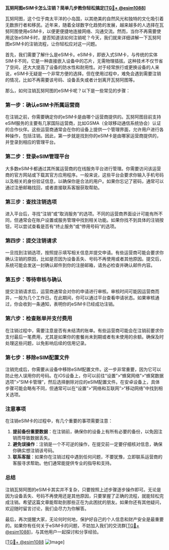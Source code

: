 **瓦努阿图eSIM卡怎么注销？简单几步教你轻松搞定[[TG💪+ @esim1088](https://t.me/s/esim1088)]**

瓦努阿图，这个位于南太平洋的小岛国，以其绝美的自然风光和独特的文化吸引着无数旅行者和移民。近年来，随着全球数字化趋势的发展，越来越多的人选择在瓦努阿图使用eSIM卡，以便更便捷地连接网络、沟通交流。然而，当你不再需要使用这张eSIM卡时，是否知道该如何注销呢？今天，我们就来详细讲解一下瓦努阿图eSIM卡的注销流程，让你轻松应对这一问题。

首先，我们需要了解什么是eSIM卡。eSIM卡，即嵌入式SIM卡，与传统的实体SIM卡不同，它是一种直接嵌入设备中的芯片，无需物理插拔。这种技术不仅节省了空间，还大大提高了设备的防水性和耐用性。对于经常旅行或更换设备的人来说，eSIM卡无疑是一个非常方便的选择。但在使用过程中，难免会遇到需要注销的情况，比如不再需要该号码、设备丢失或者计划离开瓦努阿图等。

那么，如何注销瓦努阿图的eSIM卡呢？以下是一些常见的步骤：

### **第一步：确认eSIM卡所属运营商**
在注销之前，你需要确定你的eSIM卡是由哪个运营商提供的。瓦努阿图目前支持eSIM服务的主要有几家国际运营商，比如GSMA（全球移动通信系统协会）认证的合作伙伴。这些运营商通常会在你的设备上提供一个管理界面，允许用户进行各种操作，包括注销。因此，第一步就是找到你的eSIM卡是由哪家运营商提供的，并登录到相应的管理平台。

### **第二步：登录eSIM管理平台**
大多数eSIM卡都通过其所属运营商的在线服务平台进行管理。你需要访问该运营商的官方网站或下载其官方应用程序。一般来说，这些平台会要求你输入手机号码以及相关的身份验证信息，以确保你是合法的用户。如果你忘记了密码，通常可以通过注册邮箱找回，或者直接联系客服获取帮助。

### **第三步：查找注销选项**
进入平台后，寻找“注销”或“取消服务”的选项。不同的运营商界面设计可能有所不同，但通常会在账户设置或服务管理中找到相关功能。如果你找不到具体的注销按钮，可以尝试查看是否有“终止服务”或“停用号码”的选项。

### **第四步：提交注销请求**
一旦找到注销选项，按照提示填写相关信息并提交申请。有些运营商可能会要求你确认注销的原因，比如是否因为设备丢失、号码不再使用或者其他原因。提交后，系统可能会发送一封确认邮件到你的注册邮箱，请务必检查并确认邮件内容。

### **第五步：等待审核与确认**
提交注销请求后，运营商通常会对你的申请进行审核。审核时间可能因运营商而异，一般为几个工作日。在此期间，你可以通过平台查看申请状态。如果审核通过，你会收到一条通知，表明你的eSIM卡已经成功注销。

### **第六步：检查账单并支付费用**
在注销过程中，需要注意是否有未结清的账单。有些运营商可能会在注销前要求你支付最后一笔费用，尤其是如果你的套餐尚未到期或者有未使用的余额。确保及时处理这些问题，以免影响后续的信用记录。

### **第七步：移除eSIM配置文件**
注销完成后，你需要从设备中移除eSIM配置文件。这一步非常重要，因为它可以防止他人误用你的号码。在iOS设备上，你可以前往“设置”>“蜂窝网络”>“蜂窝数据选项”>“SIM卡管理”，然后选择删除对应的eSIM配置文件。在安卓设备上，具体步骤可能会略有不同，但通常可以在“设置”>“网络和互联网”>“移动网络”中找到相关选项。

### **注意事项**
在注销eSIM卡的过程中，有几个重要的事项需要注意：
1. **提前备份重要数据**：在注销前，确保你的设备上有所有必要的备份，以免因注销而导致数据丢失。
2. **避免误操作**：注销是一个不可逆的操作，在提交前一定要仔细核对信息，确保你确实想注销该号码。
3. **联系客服**：如果你在注销过程中遇到任何问题，不要犹豫，立即联系运营商的客服寻求帮助。他们通常能提供专业的指导和支持。

### **总结**
注销瓦努阿图的eSIM卡其实并不复杂，只要按照上述步骤逐步操作即可。无论是因为设备丢失、号码不再使用还是其他原因，只要掌握了正确的流程，就能轻松完成注销。希望这篇文章能帮助到那些正在为此困扰的朋友。如果你还有其他疑问，欢迎随时留言讨论，我们会尽力为你解答。

最后，再次提醒大家，无论何时何地，保护好自己的个人信息和财产安全是最重要的。如果你有任何关于eSIM卡的问题，不妨加入我们的交流群[[TG💪+ @esim1088](https://t.me/s/esim1088)]，与其他用户一起探讨和分享经验。

[[TG💪+ @esim1088](https://t.me/s/esim1088) ![Image](https://i.postimg.cc/4NQfJmqS/Snipaste-2025-05-13-00-14-12.png)]